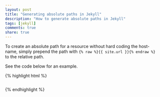 ```yaml
---
layout: post
title: "Generating absolute paths in Jekyll"
description: "How to generate absolute paths in Jekyll"
tags: [jekyll]
comments: true
share: true
---
```


To create an absolute path for a resource without hard coding the host-name, simply prepend the path with `{% raw %}{{ site.url }}{% endraw %}` to the relative path.

See the code below for an example.

{% highlight html %}
<figure>
    <a href="{% raw %}{{ site.url }}{% endraw %}/images/tetsImage_a.png">
        <img src="{% raw %}{{ site.url }}{% endraw %}/images/testImage_b.png" alt="">
    </a>
</figure>
{% endhighlight %}
